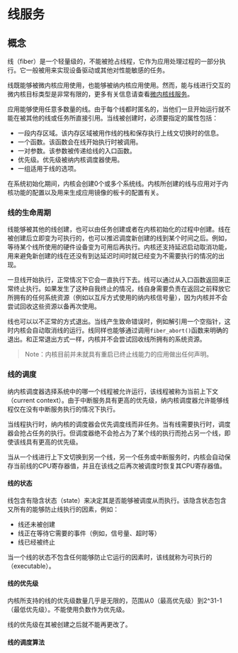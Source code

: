 # 线服务

## 概念

线（fiber）是一个轻量级的，不能被抢占线程，它作为应用处理过程的一部分执行。它一般被用来实现设备驱动或其他对性能敏感的任务。

线既能够被微内核应用使用，也能够被纳内核应用使用。然而，能与线进行交互的微内核目标类型是非常有限的，更多有关信息请查看[微内核线服务](https://www.zephyrproject.org/doc/kernel/microkernel/microkernel_fibers.html#microkernel-fibers)。

应用能够使用任意多数量的线。由于每个线都时匿名的，当他们一旦开始运行就不能在被其他的线或任务所直接引用。当线被创建时，必须要指定的属性包括：

- 一段内存区域。该内存区域被用作线的栈和保存执行上线文切换时的信息。
- 一个函数。该函数会在线开始执行时被调用。
- 一对参数。该参数被传递给线的入口函数。
- 优先级。优先级被纳内核调度器使用。
- 一组适用于线的选项。

在系统初始化期间，内核会创建0个或多个系统线。内核所创建的线与应用对于内核功能的配置以及用来生成应用镜像的板卡的配置有关。

### 线的生命周期

线能够被其他的线创建，也可以由任务创建或者在内核初始化的过程中创建。线在被创建后立即变为可执行的，也可以推迟调度新创建的线到某个时间之后。例如，等待某个线所使用的硬件设备变为可用后再执行。内核还支持延迟启动取消功能，用来避免新创建的线在还没有到达延迟时间时就已经变为不需要执行的情况的出现。

一旦线开始执行，正常情况下它会一直执行下去。线可以通过从入口函数返回来正常终止执行。如果发生了这种自我终止的情况，线自身需要负责在返回之前释放它所拥有的任何系统资源（例如以互斥方式使用的纳内核信号量），因为内核并不会尝试回收这些资源以备再次使用。

线也可以以不正常的方式退出。当线产生致命错误时，例如解引用一个空指针，这时内核会自动取消线的运行。线同样也能够通过调用`fiber_abort()`函数来明确的退出。和正常退出方式一样，内核并不会尝试回收线所拥有的系统资源。

> Note：内核目前并未就具有重启已终止线能力的应用做出任何声明。

### 线的调度

纳内核调度器选择系统中的哪一个线程被允许运行，该线程被称为当前上下文（current context）。由于中断服务具有更高的优先级，纳内核调度器允许能够线程仅在没有中断服务执行的情况下执行。

当线程执行时，纳内核的调度器会优先调度线而非任务。当有线需要执行时，调度器会抢占任务的执行。但调度器绝不会抢占为了某个线的执行而抢占另一个线，即使该线具有更高的优先级。

当从一个线进行上下文切换到另一个线，另一个任务或中断服务时，内核会自动保存当前线的CPU寄存器值，并且在该线之后再次被调度时恢复其CPU寄存器值。

#### 线的状态

线包含有隐含状态（state）来决定其是否能够被调度从而执行。该隐含状态包含又所有的能够防止线执行的因素，例如：

- 线还未被创建
- 线正在等待它需要的事件（例如，信号量、超时等）
- 线已经被终止

当一个线的状态不包含任何能够防止它运行的因素时，该线就称为可执行的（executable）。

#### 线的优先级

内核所支持的线的优先级数量几乎是无限的，范围从0（最高优先级）到2^31-1（最低优先级）。不能使用负数作为优先级。

线的优先级在其被创建之后就不能再更改了。

#### 线的调度算法


